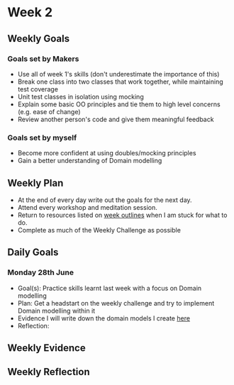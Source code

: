 # Week 2

## Weekly Goals
### Goals set by Makers
* Use all of week 1's skills (don't underestimate the importance of this)
* Break one class into two classes that work together, while maintaining test coverage
* Unit test classes in isolation using mocking
* Explain some basic OO principles and tie them to high level concerns (e.g. ease of change)
* Review another person's code and give them meaningful feedback

### Goals set by myself
* Become more confident at using doubles/mocking principles
* Gain a better understanding of Domain modelling

## Weekly Plan
* At the end of every day write out the goals for the next day.
* Attend every workshop and meditation session.
* Return to resources listed on [week outlines](https://github.com/makersacademy/course/blob/main/week_outlines.md) when I am stuck for what to do.
* Complete as much of the Weekly Challenge as possible

## Daily Goals
### Monday 28th June
* Goal(s):
Practice skills learnt last week with a focus on Domain modelling
* Plan:
Get a headstart on the weekly challenge and try to implement Domain modelling within it
* Evidence
I will write down the domain models I create [here](#placeholder) 
* Reflection:

## Weekly Evidence

## Weekly Reflection 